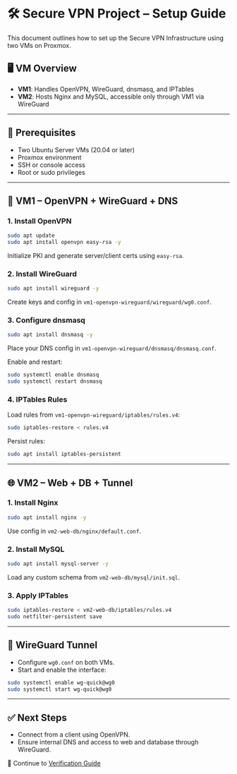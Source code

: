 # 🛠️ Secure VPN Project – Setup Guide

This document outlines how to set up the Secure VPN Infrastructure using two VMs on Proxmox.

## 🖥️ VM Overview

- **VM1**: Handles OpenVPN, WireGuard, dnsmasq, and IPTables
- **VM2**: Hosts Nginx and MySQL, accessible only through VM1 via WireGuard

---

## 📍 Prerequisites

- Two Ubuntu Server VMs (20.04 or later)
- Proxmox environment
- SSH or console access
- Root or sudo privileges

---

## 🔧 VM1 – OpenVPN + WireGuard + DNS

### 1. Install OpenVPN

```bash
sudo apt update
sudo apt install openvpn easy-rsa -y
```

Initialize PKI and generate server/client certs using `easy-rsa`.

### 2. Install WireGuard

```bash
sudo apt install wireguard -y
```

Create keys and config in `vm1-openvpn-wireguard/wireguard/wg0.conf`.

### 3. Configure dnsmasq

```bash
sudo apt install dnsmasq -y
```

Place your DNS config in `vm1-openvpn-wireguard/dnsmasq/dnsmasq.conf`.

Enable and restart:

```bash
sudo systemctl enable dnsmasq
sudo systemctl restart dnsmasq
```

### 4. IPTables Rules

Load rules from `vm1-openvpn-wireguard/iptables/rules.v4`:

```bash
sudo iptables-restore < rules.v4
```

Persist rules:

```bash
sudo apt install iptables-persistent
```

---

## 🌐 VM2 – Web + DB + Tunnel

### 1. Install Nginx

```bash
sudo apt install nginx -y
```

Use config in `vm2-web-db/nginx/default.conf`.

### 2. Install MySQL

```bash
sudo apt install mysql-server -y
```

Load any custom schema from `vm2-web-db/mysql/init.sql`.

### 3. Apply IPTables

```bash
sudo iptables-restore < vm2-web-db/iptables/rules.v4
sudo netfilter-persistent save
```

---

## 🔗 WireGuard Tunnel

- Configure `wg0.conf` on both VMs.
- Start and enable the interface:

```bash
sudo systemctl enable wg-quick@wg0
sudo systemctl start wg-quick@wg0
```

---

## ✅ Next Steps

- Connect from a client using OpenVPN.
- Ensure internal DNS and access to web and database through WireGuard.

📘 Continue to [Verification Guide](verification.md)
